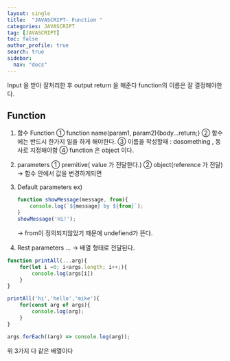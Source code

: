 ```yaml
---
layout: single
title:  "JAVASCRIPT- Function "
categories: JAVASCRIPT
tag: [JAVASCRIPT]
toc: false
author_profile: true
search: true
sidebar:
  nav: "docs"
---
```


Input 을 받아 잘처리한 후 output return 을 해준다
function의 이름은 잘 결정해야한다.

## Function

1. 함수 Function
    ① function name(param1, param2){body...return;}
    ② 함수에는 반드시 한가지 일을 하게 해야한다.
    ③ 이름을 작성할때 : dosomething , 동사로 지정해야함
    ④ function 은 object 이다.

2. parameters
    ① premitive( value 가 전달한다.)
    ② object(reference 가 전달) -> 함수 안에서 값을 변경하게되면 

3. Default parameters
    ex) 
    ```js
    function showMessage(message, from){
        console.log(`${message} by ${from}`);
    }
    showMessage('Hi!');
    ```
    -> from이 정의되지않았기 때문에 undefiend가 뜬다.

4. Rest parameters ... -> 배열 형태로 전달된다.
```js
function printAll(...arg){
    for(let i =0; i<args.length; i++;){
        console.log(args[i])
    }
}
```
```js
printAll('hi','hello','mike'){
    for(const arg of args){
        console.log(arg);
    }
}
```

```js
args.forEach((arg) => console.log(arg));
```

위 3가지 다 같은 배열이다

